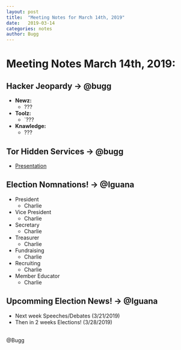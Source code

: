 ```yaml
---
layout: post
title:  "Meeting Notes for March 14th, 2019"
date:   2019-03-14
categories: notes
author: Bugg
---
```

# Meeting Notes March 14th, 2019:

## Hacker Jeopardy -> @bugg 
- **Newz:** 
  - ???
- **Toolz:**
  - `???
- **Knawledge:**
  - ???

## Tor Hidden Services -> @bugg
- [Presentation](https://github.com/DATDA/main/blob/master/presentations/tor_hidden_service.pdf)

## Election Nomnations! -> @Iguana
- President
  - Charlie
- Vice President
  - Charlie
- Secretary
  - Charlie
- Treasurer
  - Charlie
- Fundraising
  - Charlie
- Recruiting
  - Charlie
- Member Educator
  - Charlie

## Upcomming Election News! -> @Iguana
- Next week Speeches/Debates (3/21/2019)
- Then in 2 weeks Elections! (3/28/2019)

<br>
@Bugg
